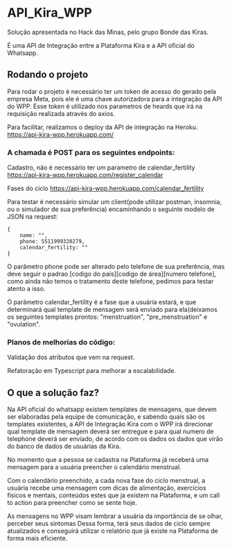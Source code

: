 # API_Kira_WPP

Solução apresentada no Hack das Minas, pelo grupo Bonde das Kiras.

É uma API de Integração entre a Plataforma Kira e a API oficial do Whatsapp.

## Rodando o projeto
Para rodar o projeto é necessário ter um token de acesso do gerado pela empresa Meta, pois ele é uma chave autorizadora para a integração da API do WPP.
Esse token é utilizado nos parametros de heards que irá na requisição realizada através do axios.

Para facilitar, realizamos o deploy da API de integração na Heroku.
https://api-kira-wpp.herokuapp.com/

### A chamada é POST para os seguintes endpoints: 
Cadastro, não é necessário ter um parametro de calendar_fertility
https://api-kira-wpp.herokuapp.com/register_calendar

Fases do ciclo
https://api-kira-wpp.herokuapp.com/calendar_fertility

Para testar é necessário simular um client(pode utilizar postman, insomnia, ou o simulador de sua preferência) encaminhando o seguinte modelo de JSON na request:

```
{
    name: "",
    phone: 5511999320279,
    calendar_fertility: ""
} 
```

O parâmetro phone pode ser alterado pelo telefone de sua preferência, mas deve seguir o padrao [codigo do país][codigo de área][numero telefone], como ainda não temos o tratamento deste telefone, pedimos para testar atento a isso.

O parâmetro calendar_fertility é a fase que a usuária estará, e que determinará qual template de mensagem será enviado para ela(deixamos os seguintes templates prontos: "menstruation", "pre_menstruation" e "ovulation".


### Planos de melhorias do código:
Validação dos atributos que vem na request.

Refatoração em Typescript para melhorar a escalabilidade.

## O que a solução faz?

Na API oficial do whatsapp existem templates de mensagens, que devem ser elaboradas pela equipe de comunicação, e sabendo quais são os templates existentes, a API de Integração Kira com o WPP irá direcionar qual template de mensagem deverá ser entregue e para qual numero de telephone deverá ser enviado, de acordo com os dados os dados que virão do banco de dados de usuárias da Kira.

No momento que a pessoa se cadastra na Plataforma já receberá uma mensagem para a usuária preencher o calendário menstrual.

Com o calendário preenchido, a cada nova fase do ciclo menstrual, a usuária recebe uma mensagem com dicas de alimentação, exercícios físicos e mentais, conteúdos estes que ja existem na Plataforma, e um call to action para preencher como se sente hoje. 

As mensagens no WPP visam lembrar a usuária da importância de se olhar, perceber seus sintomas
Dessa forma, terá seus dados de ciclo sempre atualizados e conseguirá utilizar o relatório que já existe na Plataforma de forma mais eficiente.

